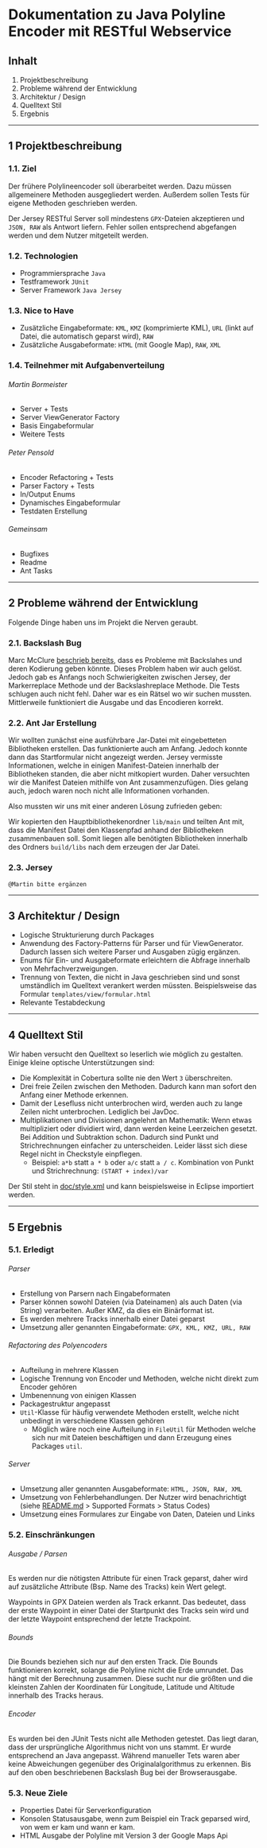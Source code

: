 Dokumentation zu Java Polyline Encoder mit RESTful Webservice
===

Inhalt
---
1. Projektbeschreibung
2. Probleme während der Entwicklung
3. Architektur / Design
4. Quelltext Stil
5. Ergebnis
 
***

1 Projektbeschreibung
---

### 1.1. Ziel

Der frühere Polylineencoder soll überarbeitet werden. Dazu müssen allgemeinere Methoden ausgegliedert werden.
Außerdem sollen Tests für eigene Methoden geschrieben werden.

Der Jersey RESTful Server soll mindestens `GPX`-Dateien akzeptieren und `JSON, RAW` als Antwort liefern.
Fehler sollen entsprechend abgefangen werden und dem Nutzer mitgeteilt werden.
 
### 1.2. Technologien

- Programmiersprache `Java`
- Testframework `JUnit`
- Server Framework `Java Jersey`

### 1.3. Nice to Have

- Zusätzliche Eingabeformate: `KML`, `KMZ` (komprimierte KML), `URL` (linkt auf Datei, die automatisch geparst wird), `RAW`
- Zusätzliche Ausgabeformate: `HTML` (mit Google Map), `RAW`, `XML`

### 1.4. Teilnehmer mit Aufgabenverteilung

###### Martin Bormeister
 - Server + Tests
 - Server ViewGenerator Factory
 - Basis Eingabeformular
 - Weitere Tests

###### Peter Pensold
 - Encoder Refactoring + Tests
 - Parser Factory + Tests
 - In/Output Enums
 - Dynamisches Eingabeformular
 - Testdaten Erstellung

###### Gemeinsam
 - Bugfixes
 - Readme
 - Ant Tasks

***

2 Probleme während der Entwicklung
---

Folgende Dinge haben uns im Projekt die Nerven geraubt.

### 2.1. Backslash Bug

Marc McClure [beschrieb bereits](http://facstaff.unca.edu/mcmcclur/GoogleMaps/EncodePolyline/pitfalls.html),
dass es Probleme mit Backslahes und deren Kodierung geben könnte. Dieses Problem haben wir auch gelöst.
Jedoch gab es Anfangs noch Schwierigkeiten zwischen Jersey, der Markerreplace Methode und der Backslashreplace Methode.
Die Tests schlugen auch nicht fehl. Daher war es ein Rätsel wo wir suchen mussten.
Mittlerweile funktioniert die Ausgabe und das Encodieren korrekt.

### 2.2. Ant Jar Erstellung

Wir wollten zunächst eine ausführbare Jar-Datei mit eingebetteten Bibliotheken erstellen. Das funktionierte auch am Anfang.
Jedoch konnte dann das Startformular nicht angezeigt werden. Jersey vermisste Informationen, welche in einigen Manifest-Dateien
innerhalb der Bibliotheken standen, die aber nicht mitkopiert wurden.
Daher versuchten wir die Manifest Dateien mithilfe von Ant zusammenzufügen. Dies gelang auch, jedoch waren noch nicht alle Informationen vorhanden.

Also mussten wir uns mit einer anderen Lösung zufrieden geben:

Wir kopierten den Hauptbibliothekenordner `lib/main` und teilten Ant mit, dass die Manifest Datei den Klassenpfad anhand der Bibliotheken zusammenbauen soll.
Somit liegen alle benötigten Bibliotheken innerhalb des Ordners `build/libs` nach dem erzeugen der Jar Datei. 

### 2.3. Jersey

`@Martin bitte ergänzen`

***

3 Architektur / Design
---

- Logische Strukturierung durch Packages
- Anwendung des Factory-Patterns für Parser und für ViewGenerator. Dadurch lassen sich weitere Parser und Ausgaben zügig ergänzen.
- Enums für Ein- und Ausgabeformate erleichtern die Abfrage innerhalb von Mehrfachverzweigungen.
- Trennung von Texten, die nicht in Java geschrieben sind und sonst umständlich im Quelltext verankert werden müssten. Beispielsweise das Formular `templates/view/formular.html`
- Relevante Testabdeckung

***

4 Quelltext Stil
---

Wir haben versucht den Quelltext so leserlich wie möglich zu gestalten. Einige kleine optische Unterstützungen sind:

- Die Komplexität in Cobertura sollte nie den Wert `3` überschreiten.
- Drei freie Zeilen zwischen den Methoden. Dadurch kann man sofort den Anfang einer Methode erkennen.
- Damit der Lesefluss nicht unterbrochen wird, werden auch zu lange Zeilen nicht unterbrochen. Lediglich bei JavDoc.
- Multiplikationen und Divisionen angelehnt an Mathematik:
  Wenn etwas multipliziert oder dividiert wird, dann werden keine Leerzeichen gesetzt. Bei Addition und Subtraktion schon.
  Dadurch sind Punkt und Strichrechnungen einfacher zu unterscheiden. Leider lässt sich diese Regel nicht in Checkstyle einpflegen.
  - Beispiel: `a*b` statt `a * b` oder `a/c` statt `a / c`. Kombination von Punkt und Strichrechnung: `(START + index)/var`

Der Stil steht in [doc/style.xml](https://github.com/petpen/JavaPolylineEncoder2/blob/master/doc/style.xml) und kann beispielsweise in Eclipse importiert werden.

***

5 Ergebnis
---

### 5.1. Erledigt

###### Parser
- Erstellung von Parsern nach Eingabeformaten
- Parser können sowohl Dateien (via Dateinamen) als auch Daten (via String) verarbeiten. Außer KMZ, da dies ein Binärformat ist.
- Es werden mehrere Tracks innerhalb einer Datei geparst
- Umsetzung aller genannten Eingabeformate: `GPX, KML, KMZ, URL, RAW`

###### Refactoring des Polyencoders
- Aufteilung in mehrere Klassen
- Logische Trennung von Encoder und Methoden, welche nicht direkt zum Encoder gehören
- Umbenennung von einigen Klassen
- Packagestruktur angepasst
- `Util`-Klasse für häufig verwendete Methoden erstellt, welche nicht unbedingt in verschiedene Klassen gehören
  - Möglich wäre noch eine Aufteilung in `FileUtil` für Methoden welche sich nur mit Dateien beschäftigen und dann Erzeugung eines Packages `util`.
  
###### Server
- Umsetzung aller genannten Ausgabeformate: `HTML, JSON, RAW, XML`
- Umsetzung von Fehlerbehandlungen. Der Nutzer wird benachrichtigt (siehe [README.md](https://github.com/petpen/JavaPolylineEncoder2/blob/master/README.md) > Supported Formats > Status Codes)
- Umsetzung eines Formulares zur Eingabe von Daten, Dateien und Links

### 5.2. Einschränkungen
###### Ausgabe / Parsen
Es werden nur die nötigsten Attribute für einen Track geparst, daher wird auf zusätzliche Attribute (Bsp. Name des Tracks) kein Wert gelegt.

Waypoints in GPX Dateien werden als Track erkannt.
Das bedeutet, dass der erste Waypoint in einer Datei der Startpunkt des Tracks sein wird und der letzte Waypoint entsprechend der letzte Trackpoint.

###### Bounds
Die Bounds beziehen sich nur auf den ersten Track.
Die Bounds funktionieren korrekt, solange die Polyline nicht die Erde umrundet. Das hängt mit der Berechnung zusammen.
Diese sucht nur die größten und die kleinsten Zahlen der Koordinaten für Longitude, Latitude und Altitude innerhalb des Tracks heraus. 
 
###### Encoder
Es wurden bei den JUnit Tests nicht alle Methoden getestet.
Das liegt daran, dass der ursprüngliche Algorithmus nicht von uns stammt. Er wurde entsprechend an Java angepasst.
Während manueller Tets waren aber keine Abweichungen gegenüber des Originalalgorithmus zu erkennen.
Bis auf den oben beschriebenen Backslash Bug bei der Browserausgabe.

### 5.3. Neue Ziele
- Properties Datei für Serverkonfiguration
- Konsolen Statusausgabe, wenn zum Beispiel ein Track geparsed wird, von wem er kam und wann er kam.
- HTML Ausgabe der Polyline mit Version 3 der Google Maps Api 